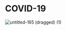 # COVID-19

![untitled-165 (dragged) (1)](https://user-images.githubusercontent.com/61702243/81061605-46d7d080-8ef2-11ea-88a9-28e54b92440b.jpg)
